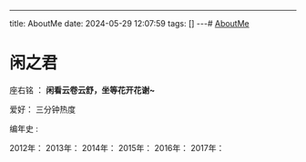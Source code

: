 ---
title: AboutMe
date: 2024-05-29 12:07:59
tags: []
---# [AboutMe](https://github.com/Jared-ZDC/markel/issues/10)

# 闲之君

座右铭 ： **闲看云卷云舒，坐等花开花谢~**

爱好： 三分钟热度

编年史 : 

2012年： 
2013年：
2014年：
2015年：
2016年：
2017年：